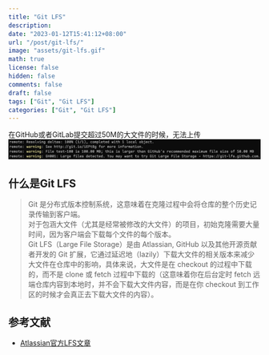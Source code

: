 ```yaml
---
title: "Git LFS"
description:
date: "2023-01-12T15:41:12+08:00"
url: "/post/git-lfs/"
image: "assets/git-lfs.gif"
math: true
license: false
hidden: false
comments: false
draft: false
tags: ["Git", "Git LFS"]
categories: ["Git", "Git LFS"]
---
```


在GitHub或者GitLab提交超过50M的大文件的时候，无法上传
![git-maximum-file-size](assets/git-maximum-file-size.png)

## 什么是Git LFS

> Git 是分布式版本控制系统，这意味着在克隆过程中会将仓库的整个历史记录传输到客户端。\
> 对于包涵大文件（尤其是经常被修改的大文件）的项目，初始克隆需要大量时间，因为客户端会下载每个文件的每个版本。\
> Git LFS（Large File Storage）是由 Atlassian, GitHub 以及其他开源贡献者开发的 Git 扩展，它通过延迟地（lazily）下载大文件的相关版本来减少大文件在仓库中的影响，具体来说，大文件是在 checkout 的过程中下载的，而不是 clone 或 fetch 过程中下载的（这意味着你在后台定时 fetch 远端仓库内容到本地时，并不会下载大文件内容，而是在你 checkout 到工作区的时候才会真正去下载大文件的内容）。

## 参考文献

- [Atlassian官方LFS文章](https://www.atlassian.com/git/tutorials/git-lfs)

